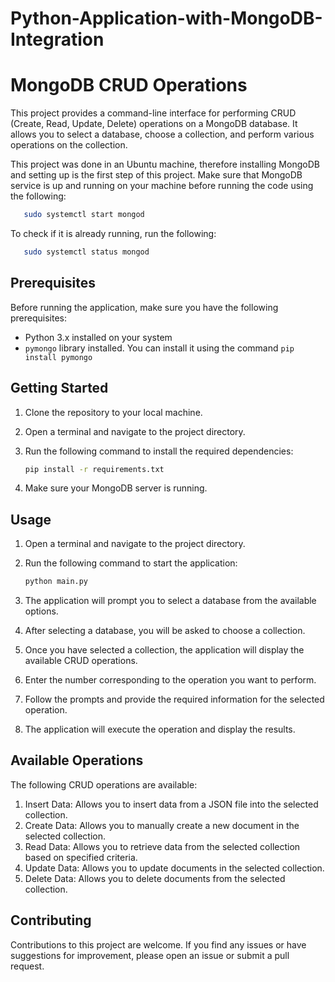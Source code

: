# Python-Application-with-MongoDB-Integration

# MongoDB CRUD Operations

This project provides a command-line interface for performing CRUD (Create, Read, Update, Delete) operations on a MongoDB database. It allows you to select a database, choose a collection, and perform various operations on the collection.

This project was done in an Ubuntu machine, therefore installing MongoDB and setting up is the first step of this project. Make sure that MongoDB service is up and running on your machine before running the code using the following:

   ```bash
      sudo systemctl start mongod
   ```
To check if it is already running, run the following:

   ```bash
      sudo systemctl status mongod
   ```

## Prerequisites

Before running the application, make sure you have the following prerequisites:

- Python 3.x installed on your system
- `pymongo` library installed. You can install it using the command `pip install pymongo`

## Getting Started

1. Clone the repository to your local machine.
2. Open a terminal and navigate to the project directory.
3. Run the following command to install the required dependencies:

   ```bash
   pip install -r requirements.txt
   ```

4. Make sure your MongoDB server is running.

## Usage

1. Open a terminal and navigate to the project directory.
2. Run the following command to start the application:

   ```bash
   python main.py
   ```

3. The application will prompt you to select a database from the available options.
4. After selecting a database, you will be asked to choose a collection.
5. Once you have selected a collection, the application will display the available CRUD operations.
6. Enter the number corresponding to the operation you want to perform.
7. Follow the prompts and provide the required information for the selected operation.
8. The application will execute the operation and display the results.

## Available Operations

The following CRUD operations are available:

1. Insert Data: Allows you to insert data from a JSON file into the selected collection.
2. Create Data: Allows you to manually create a new document in the selected collection.
3. Read Data: Allows you to retrieve data from the selected collection based on specified criteria.
4. Update Data: Allows you to update documents in the selected collection.
5. Delete Data: Allows you to delete documents from the selected collection.

## Contributing

Contributions to this project are welcome. If you find any issues or have suggestions for improvement, please open an issue or submit a pull request.
